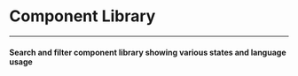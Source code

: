 # Component Library
---
#### Search and filter component library showing various states and language usage

